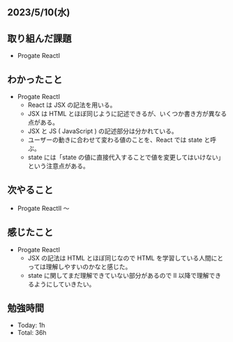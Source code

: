 ## 2023/5/10(水)

## 取り組んだ課題

- Progate ReactI

## わかったこと

- Progate ReactI
  - React は JSX の記法を用いる。
  - JSX は HTML とほぼ同じように記述できるが、いくつか書き方が異なる点がある。
  - JSX と JS ( JavaScript ) の記述部分は分かれている。
  - ユーザーの動きに合わせて変わる値のことを、React では state と呼ぶ。
  - state には「state の値に直接代入することで値を変更してはいけない」という注意点がある。

## 次やること

- Progate ReactⅡ ～

## 感じたこと

- Progate ReactI
  - JSX の記法は HTML とほぼ同じなので HTML を学習している人間にとっては理解しやすいのかなと感じた。
  - state に関してまだ理解できていない部分があるので Ⅱ 以降で理解できるようにしていきたい。

## 勉強時間

- Today: 1h
- Total: 36h
